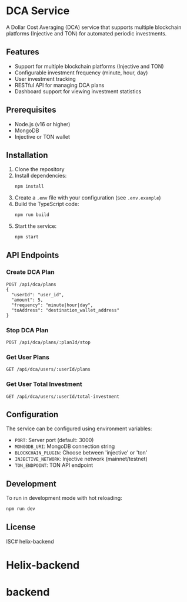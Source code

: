# DCA Service

A Dollar Cost Averaging (DCA) service that supports multiple blockchain platforms (Injective and TON) for automated periodic investments.

## Features

- Support for multiple blockchain platforms (Injective and TON)
- Configurable investment frequency (minute, hour, day)
- User investment tracking
- RESTful API for managing DCA plans
- Dashboard support for viewing investment statistics

## Prerequisites

- Node.js (v16 or higher)
- MongoDB
- Injective or TON wallet

## Installation

1. Clone the repository
2. Install dependencies:
   ```bash
   npm install
   ```
3. Create a `.env` file with your configuration (see `.env.example`)
4. Build the TypeScript code:
   ```bash
   npm run build
   ```
5. Start the service:
   ```bash
   npm start
   ```

## API Endpoints

### Create DCA Plan
```
POST /api/dca/plans
{
  "userId": "user_id",
  "amount": 5,
  "frequency": "minute|hour|day",
  "toAddress": "destination_wallet_address"
}
```

### Stop DCA Plan
```
POST /api/dca/plans/:planId/stop
```

### Get User Plans
```
GET /api/dca/users/:userId/plans
```

### Get User Total Investment
```
GET /api/dca/users/:userId/total-investment
```

## Configuration

The service can be configured using environment variables:

- `PORT`: Server port (default: 3000)
- `MONGODB_URI`: MongoDB connection string
- `BLOCKCHAIN_PLUGIN`: Choose between 'injective' or 'ton'
- `INJECTIVE_NETWORK`: Injective network (mainnet/testnet)
- `TON_ENDPOINT`: TON API endpoint

## Development

To run in development mode with hot reloading:
```bash
npm run dev
```

## License

ISC# helix-backend
# Helix-backend
# backend
